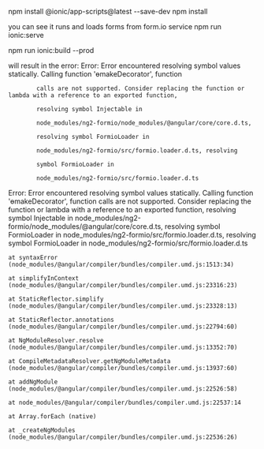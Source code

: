 

npm install @ionic/app-scripts@latest --save-dev
npm install

you can see it runs and loads forms from form.io service
npm run ionic:serve

npm run ionic:build --prod

will result in the error:
Error: Error encountered resolving symbol values statically. Calling function 'ɵmakeDecorator', function 

            calls are not supported. Consider replacing the function or lambda with a reference to an exported function, 

            resolving symbol Injectable in 

            node_modules/ng2-formio/node_modules/@angular/core/core.d.ts,

            resolving symbol FormioLoader in 

            node_modules/ng2-formio/src/formio.loader.d.ts, resolving 

            symbol FormioLoader in 

            node_modules/ng2-formio/src/formio.loader.d.ts 

Error: Error encountered resolving symbol values statically. Calling function 'ɵmakeDecorator', function calls are not supported. Consider replacing the function or lambda with a reference to an exported function, resolving symbol Injectable in 
node_modules/ng2-formio/node_modules/@angular/core/core.d.ts, resolving symbol FormioLoader in node_modules/ng2-formio/src/formio.loader.d.ts, resolving symbol FormioLoader in node_modules/ng2-formio/src/formio.loader.d.ts

    at syntaxError (node_modules/@angular/compiler/bundles/compiler.umd.js:1513:34)

    at simplifyInContext (node_modules/@angular/compiler/bundles/compiler.umd.js:23316:23)

    at StaticReflector.simplify (node_modules/@angular/compiler/bundles/compiler.umd.js:23328:13)

    at StaticReflector.annotations (node_modules/@angular/compiler/bundles/compiler.umd.js:22794:60)

    at NgModuleResolver.resolve (node_modules/@angular/compiler/bundles/compiler.umd.js:13352:70)

    at CompileMetadataResolver.getNgModuleMetadata (node_modules/@angular/compiler/bundles/compiler.umd.js:13937:60)

    at addNgModule (node_modules/@angular/compiler/bundles/compiler.umd.js:22526:58)

    at node_modules/@angular/compiler/bundles/compiler.umd.js:22537:14

    at Array.forEach (native)

    at _createNgModules (node_modules/@angular/compiler/bundles/compiler.umd.js:22536:26)



